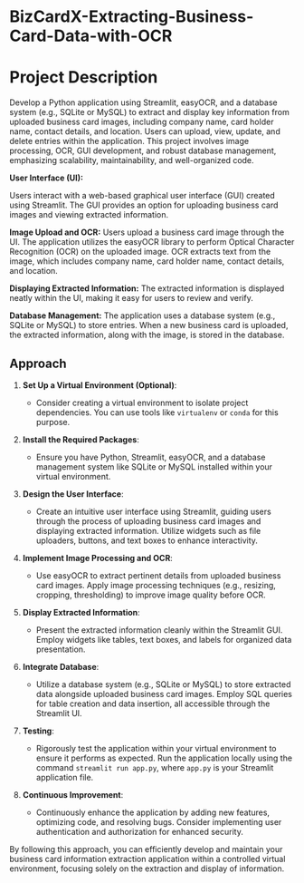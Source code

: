 # BizCardX-Extracting-Business-Card-Data-with-OCR
# Project Description
Develop a Python application using Streamlit, easyOCR, and a database system (e.g., SQLite or MySQL) to extract and display key information from uploaded business card images, including company name, card holder name, contact details, and location. Users can upload, view, update, and delete entries within the application. This project involves image processing, OCR, GUI development, and robust database management, emphasizing scalability, maintainability, and well-organized code.

**User Interface (UI):**

Users interact with a web-based graphical user interface (GUI) created using Streamlit.
The GUI provides an option for uploading business card images and viewing extracted information.

**Image Upload and OCR:**
Users upload a business card image through the UI.
The application utilizes the easyOCR library to perform Optical Character Recognition (OCR) on the uploaded image.
OCR extracts text from the image, which includes company name, card holder name, contact details, and location.

**Displaying Extracted Information:**
The extracted information is displayed neatly within the UI, making it easy for users to review and verify.

**Database Management:**
The application uses a database system (e.g., SQLite or MySQL) to store entries.
When a new business card is uploaded, the extracted information, along with the image, is stored in the database.


## Approach

1. **Set Up a Virtual Environment (Optional)**:
   - Consider creating a virtual environment to isolate project dependencies. You can use tools like `virtualenv` or `conda` for this purpose.

2. **Install the Required Packages**:
   - Ensure you have Python, Streamlit, easyOCR, and a database management system like SQLite or MySQL installed within your virtual environment.

3. **Design the User Interface**:
   - Create an intuitive user interface using Streamlit, guiding users through the process of uploading business card images and displaying extracted information. Utilize widgets such as file uploaders, buttons, and text boxes to enhance interactivity.

4. **Implement Image Processing and OCR**:
   - Use easyOCR to extract pertinent details from uploaded business card images. Apply image processing techniques (e.g., resizing, cropping, thresholding) to improve image quality before OCR.

5. **Display Extracted Information**:
   - Present the extracted information cleanly within the Streamlit GUI. Employ widgets like tables, text boxes, and labels for organized data presentation.

6. **Integrate Database**:
   - Utilize a database system (e.g., SQLite or MySQL) to store extracted data alongside uploaded business card images. Employ SQL queries for table creation and data insertion, all accessible through the Streamlit UI.

7. **Testing**:
   - Rigorously test the application within your virtual environment to ensure it performs as expected. Run the application locally using the command `streamlit run app.py`, where `app.py` is your Streamlit application file.

8. **Continuous Improvement**:
   - Continuously enhance the application by adding new features, optimizing code, and resolving bugs. Consider implementing user authentication and authorization for enhanced security.

By following this approach, you can efficiently develop and maintain your business card information extraction application within a controlled virtual environment, focusing solely on the extraction and display of information.
